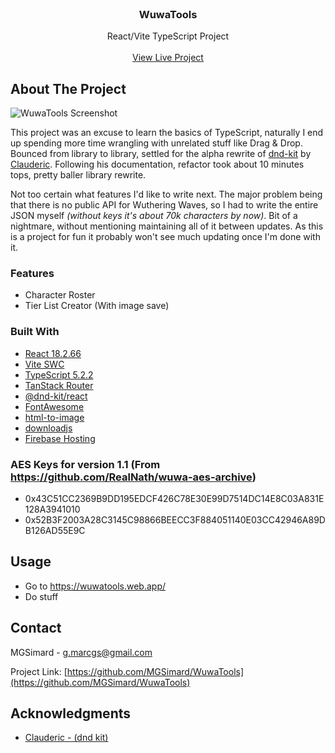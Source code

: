 <br/>
<div align="center">

<h3 align="center">WuwaTools</h3>
<p align="center">
React/Vite TypeScript Project
<br/>
<br/>
<a href="https://wuwatools.web.app/">View Live Project</a>
</p>
</div>

## About The Project

![WuwaTools Screenshot](https://i.imgur.com/zUBsYQV.png)

This project was an excuse to learn the basics of TypeScript, naturally I end up spending more time wrangling with unrelated stuff like Drag & Drop. Bounced from library to library, settled for the alpha rewrite of [dnd-kit](https://github.com/clauderic/dnd-kit/issues/1188#issuecomment-2161876989) by [Clauderic](https://github.com/clauderic). Following his documentation, refactor took about 10 minutes tops, pretty baller library rewrite.

Not too certain what features I'd like to write next. The major problem being that there is no public API for Wuthering Waves, so I had to write the entire JSON myself _(without keys it's about 70k characters by now)_. Bit of a nightmare, without mentioning maintaining all of it between updates. As this is a project for fun it probably won't see much updating once I'm done with it.

### Features

- Character Roster
- Tier List Creator (With image save)

### Built With

- [React 18.2.66](https://react.dev/)
- [Vite SWC](https://vitejs.dev/)
- [TypeScript 5.2.2](https://www.typescriptlang.org/)
- [TanStack Router](https://tanstack.com/router/latest)
- [@dnd-kit/react](https://next.dndkit.com/overview)
- [FontAwesome](https://fontawesome.com/)
- [html-to-image](https://github.com/bubkoo/html-to-image)
- [downloadjs](https://github.com/rndme/download)
- [Firebase Hosting](https://firebase.google.com/)

### AES Keys for version 1.1 (From https://github.com/RealNath/wuwa-aes-archive)

- 0x43C51CC2369B9DD195EDCF426C78E30E99D7514DC14E8C03A831E128A3941010
- 0x52B3F2003A28C3145C98866BEECC3F884051140E03CC42946A89DB126AD55E9C

## Usage

- Go to https://wuwatools.web.app/
- Do stuff

## Contact

MGSimard - g.marcgs@gmail.com

Project Link: [https://github.com/MGSimard/WuwaTools](https://github.com/MGSimard/WuwaTools)

## Acknowledgments

- [Clauderic - (dnd kit)](https://github.com/clauderic)
